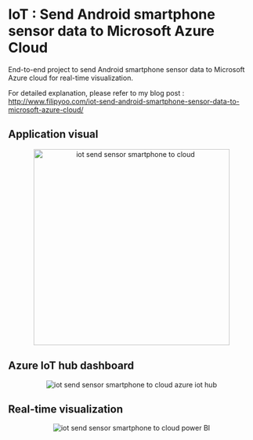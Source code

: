 # IoT : Send Android smartphone sensor data to Microsoft Azure Cloud
End-to-end project to send Android smartphone sensor data to Microsoft Azure cloud for real-time visualization.  

For detailed explanation, please refer to my blog post :  
http://www.filipyoo.com/iot-send-android-smartphone-sensor-data-to-microsoft-azure-cloud/

## Application visual
<p align="center">
  <img src="https://github.com/filipyoo/send-smartphone-sensor-data-to-cloud/blob/master/appVisual.png" alt="iot send sensor smartphone to cloud" height=400 weight= 200/>
</p>

## Azure IoT hub dashboard
<p align="center">
  <img src="https://github.com/filipyoo/send-smartphone-sensor-data-to-cloud/blob/master/iothub.png" alt="iot send sensor smartphone to cloud azure iot hub"/>
</p>

## Real-time visualization
<p align="center">
  <img src="https://github.com/filipyoo/send-smartphone-sensor-data-to-cloud/blob/master/powerBI.png" alt="iot send sensor smartphone to cloud power BI"/>
</p>
